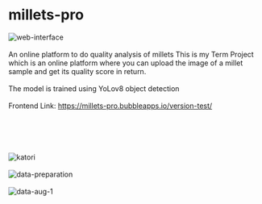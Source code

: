# millets-pro
![web-interface](https://github.com/abhilash-mukherjee/millets-pro/assets/84319482/2c3cc7ee-34d3-4aa3-9a51-a9b2e1029e77)
<br></br>
An online platform to do quality analysis of millets
This is my Term Project which is an online platform where you can upload the image of a millet sample and get its quality score in return.
<br></br>
The model is trained using YoLov8 object detection
<br></br>
Frontend Link: https://millets-pro.bubbleapps.io/version-test/
<br></br>
<br></br>
<br></br>
![katori](https://github.com/abhilash-mukherjee/millets-pro/assets/84319482/ee279278-6703-4733-be4a-feaf385becca)
<br></br>
![data-preparation](https://github.com/abhilash-mukherjee/millets-pro/assets/84319482/bc9e545f-31e9-4954-bd23-26258ebac971)
<br></br>
![data-aug-1](https://github.com/abhilash-mukherjee/millets-pro/assets/84319482/ef727b22-ad69-4871-b747-2effe2af0213)
